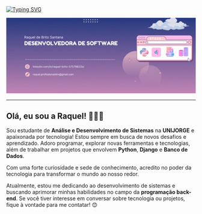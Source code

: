 <div align="left">
  <a href="https://git.io/typing-svg">
    <img src="https://readme-typing-svg.demolab.com?font=Doto&size=30&pause=1400&color=EF82C1&width=800&lines=Bem+vindo+ao+meu+perfil!+%F0%9F%90%88%E2%80%8D%E2%AC%9B" alt="Typing SVG" />
  </a>
</div>

<p align="left">
  <img src="src/header.gif" alt="Header" />
</p>

***

## Olá, eu sou a Raquel! 👩🏽‍💻

Sou estudante de **Análise e Desenvolvimento de Sistemas** na **UNIJORGE** e apaixonada por tecnologia! Estou sempre em busca de novos desafios e aprendizado. Adoro programar, explorar novas ferramentas e tecnologias, além de trabalhar em projetos que envolvem **Python**, **Django** e **Banco de Dados**. 

Com uma forte curiosidade e sede de conhecimento, acredito no poder da tecnologia para transformar o mundo ao nosso redor. 

Atualmente, estou me dedicando ao desenvolvimento de sistemas e buscando aprimorar minhas habilidades no campo da **programação back-end**. Se você tiver interesse em conversar sobre tecnologia ou projetos, fique à vontade para me contatar! 😊
